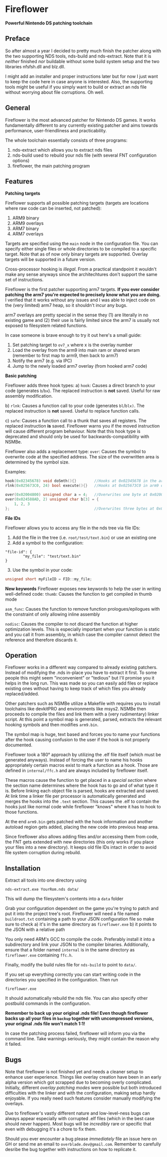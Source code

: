 # Fireflower
**Powerful Nintendo DS patching toolchain**

## Preface
So after almost a year I decided to pretty much finish the patcher along with the two supporting NDS tools, nds-build and nds-extract.
Note that it is *neither* finished *nor* buildable without some build system setup and the two libraries nfsfsh.dll and blz.dll.

I might add an installer and proper instructions later but for now I just want to keep the code here in case anyone is interested.
Also, the supporting tools might be useful if you simply want to build or extract an nds file without worrying about file corruptions. Oh well.

## General
Fireflower is the most advanced patcher for Nintendo DS games. It works fundamentally different to any currently existing patcher and aims towards performance,
user-friendliness and practicability.

The whole toolchain essentially consists of three programs:
1) nds-extract which allows you to extract nds files
2) nds-build used to rebuild your nds file (with several FNT configuration options)
3) fireflower, the main patching program


## Features
**Patching targets**

Fireflower supports all possible patching targets (targets are locations where raw code can be inserted, not patched):
1) ARM9 binary
2) ARM9 overlays
3) ARM7 binary
4) ARM7 overlays

Targets are specified using the `main` node in the configuration file. You can specify either single files or whole directories to be compiled to a specific target.
Note that as of now only binary targets are supported. Overlay targets will be supported in a future version.

Cross-processor hooking is *illegal*. From a practical standpoint it wouldn't make any sense anyways since the architechtures don't support the same set of instructions.

Fireflower is the first patcher supporting arm7 targets. **If you ever consider patching the arm7 you're expected to precisely know what you are doing.**
I verified that it works without any issues and I was able to inject code on the (very limited) arm7 heap, so it shouldn't incur any bugs.

arm7 overlays are pretty special in the sense they (1) are literally in no existing game and (2) their use is fairly limited since the arm7 is usually not exposed to filesystem related functions.

In case someone is brave enough to try it out here's a small guide:
1) Set patching target to `ov7_x` where x is the overlay number
2) Load the overlay from the arm9 into main ram or shared wram (remember to first map to arm9, then back to arm7)
3) Notify the arm7 (e.g. via IPC)
4) Jump to the newly loaded arm7 overlay (from hooked arm7 code)


**Basic patching**

Fireflower adds three hook types:
a) `hook`: Causes a direct branch to your code (generates `b`/`bx`). The replaced instruction is **not** saved. Useful for raw assembly modification.

b) `rlnk`: Causes a function call to your code (generates `bl`/`blx)`. The replaced instruction is **not** saved. Useful to replace function calls.

c) `safe`: Causes a function call to a thunk that saves all registers. The replaced instruction **is** saved. Fireflower warns you if the moved instruction will cause different
program behaviour. Note that this hook type is deprecated and should only be used for backwards-compatibility with NSMBe.

Fireflower also adds a replacement type:
`over`: Causes the symbol to overwrite code at the specified address. The size of the overwritten area is determined by the symbol size.

Examples:
```cpp
hook(0x02345678) void doSmth(){} 		//Hooks at 0x02345678 in the arm9 binary
rlnk(0x025673C0, 24) bool execute(){}	//Hooks at 0x025673C0 in arm9 overlay 24

over(0x02004800) unsigned char a = 4;	//Overwrites one byte at 0x02004800 in the arm9 binary
over(0x024588AD, 2) unsigned char b[3] = {
	1, 2, 3
};										//Overwrites three bytes at 0x024588AD in arm9 overlay 2
```

**File IDs**

Fireflower allows you to access any file in the nds tree via file IDs:
1) Add the file in the tree (i.e. `root/test/text.bin`) or use an existing one
2) Add a symbol to the configuration:
```
"file-id": {
        "my_file": "test/text.bin"
}
```
3) Use the symbol in your code:
```cpp
unsigned short myFileID = FID::my_file;
```

**New keywords**
Fireflower exposes new keywords to help the user in writing well-defined code:
`thumb`: Causes the function to get compiled in thumb mode

`asm_func`: Causes the function to remove function prologues/epilogues with the constraint of only allowing inline assembly

`nodisc`: Causes the compiler to not discard the function at higher optimization levels. This is especially important when your function is static and you call it from assembly,
in which case the compiler cannot detect the reference and therefore discards it.


## Operation
Fireflower works in a different way compared to already existing patchers. Instead of modifying the .nds in-place you have to extract it first.
To some people this might seem "inconvenient" or "tedious" but I'll promise you it helps in the long run. This was made so you can easily add files or replace existing ones
without having to keep track of which files you already replaced/added.

Other patchers such as NSMBe utilize a Makefile with requires you to install toolchains like devkitPRO and environments like msys2.
NSMBe then proceeds to compile the files and link them with a (very rudimentary) linker script. At this point a symbol map is generated, parsed, extracts the relevant hooking
symbols and then modifies `arm9.bin`.

The symbol map is huge, text based and forces you to name your functions after the hook causing confusion to the user if the hook is not properly documented.


Fireflower took a 180° approach by utilizing the .elf file itself (which must be generated anyways).
Instead of forcing the user to name his hooks appropriately certain macros exist to mark a function as a hook. Those are defined in `internal/ffc.h` and are always included by fireflower itself.

These macros cause the function to get placed in a *special section* where the section name determines where the hook has to go and of what type it is.
Before linking each object file is parsed, hooks are extracted and saved. At link time a linker file per processor is automatically generated and merges the hooks into the `.text` section. This causes the .elf to contain the hooks just like normal code while fireflower "knows" where it has to hook to those functions.

At the end `arm9.bin` gets patched with the hook information and another autoload region gets added, placing the new code into previous heap area.

Since fireflower also allows adding files and/or accessing them from code, the FNT gets extended with new directories (this only works if you place your files into a new directory).
It keeps old file IDs intact in order to avoid file system corruption during rebuild.

## Installation
Extract all tools into one directory using
```
nds-extract.exe YourRom.nds data/
```
This will dump the filesystem's contents into a `data` folder

Grab your configuration dependent on the game you're trying to patch and put it into the project tree's root.
Fireflower will need a file named `buildroot.txt` containing a path to your JSON configuration file so make sure to check
a) it's in the same directory as `fireflower.exe`
b) it points to the JSON with a relative path

You only need ARM's GCC to compile the code. Preferably install it into a subdirectory and link your JSON to the compiler binaries.
Additionally, ensure that a folder named `internal` is in the same directory as `fireflower.exe` containing `ffc.h`.

Finally, modify the build rules file for `nds-build` to point to `data/`.

If you set up everything correctly you can start writing code in the directories you specified in the configuration.
Then run
```
fireflower.exe
```
It should automatically rebuild the nds file. You can also specify other postbuild commands in the configuration.

**Remember to back up your original .nds file! Even though fireflower backs up all your files in `backup` together with uncompressed versions, your original .nds file won't match 1:1!**

In case the patching process failed, fireflower will inform you via the command line. Take warnings seriously, they might contain the reason why it failed.


## Bugs
Note that fireflower is not finished yet and needs a cleaner setup to enhance user experience. Things like overlay creation have been in an early alpha version which got
scrapped due to becoming overly complicated. Initially, different *overlay patching modes* were possible but both introduced difficulties 
with the linker and with the configuration, making setup hardly enjoyable. If you really need such features consider manually modifying the overlays.

Due to fireflower's vastly different nature and low-level-ness bugs can always appear especially with corrupted .elf files (which in the best case should never happen).
Most bugs will be *incredibly* rare or specific that even with debugging it's a chore to fix them.

Should you ever encounter a bug please *immediately* file an issue here on GH or send me an email to `overblade.dev@gmail.com`. Remember to carefully desribe the bug together with instructions on how to replicate it.
